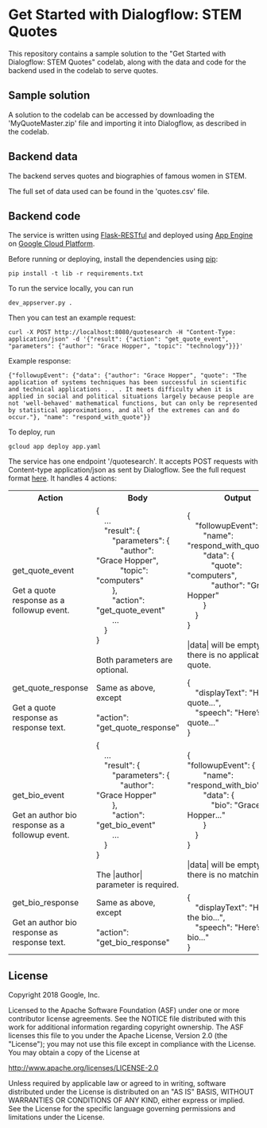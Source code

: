 Get Started with Dialogflow: STEM Quotes
============

This repository contains a sample solution to the "Get Started with Dialogflow:
STEM Quotes" codelab, along with the data and code for the backend used in the
codelab to serve quotes. 

Sample solution
------------

A solution to the codelab can be accessed by downloading the
'MyQuoteMaster.zip' file and importing it into Dialogflow, as described in the
codelab.

Backend data
--------------

The backend serves quotes and biographies of famous women in STEM.

The full set of data used can be found in the 'quotes.csv' file.

Backend code
--------------

The service is written using [Flask-RESTful](https://flask-restful.readthedocs.io)
and deployed using [App Engine](http://cloud.google.com/appengine/docs/) on
[Google Cloud Platform](https://cloud.google.com/).

Before running or deploying, install the dependencies using
[pip](http://pip.readthedocs.io):

    pip install -t lib -r requirements.txt

To run the service locally, you can run

    dev_appserver.py .

Then you can test an example request:

    curl -X POST http://localhost:8080/quotesearch -H "Content-Type: application/json" -d '{"result": {"action": "get_quote_event", "parameters": {"author": "Grace Hopper", "topic": "technology"}}}' 

Example response:

    {"followupEvent": {"data": {"author": "Grace Hopper", "quote": "The application of systems techniques has been successful in scientific and technical applications . . . It meets difficulty when it is applied in social and political situations largely because people are not 'well-behaved' mathematical functions, but can only be represented by statistical approximations, and all of the extremes can and do occur."}, "name": "respond_with_quote"}}

To deploy, run

    gcloud app deploy app.yaml

The service has one endpoint '/quotesearch'. It accepts POST requests with
Content-type application/json as sent by Dialogflow. See the full request format
[here](https://dialogflow.com/docs/fulfillment#request). It handles 4 actions:

<table>
  <tbody>
    <tr>
      <th width="20%">Action</td>
      <th width="40%">Body</td>
      <th width="40%">Output</td>
    </tr>
    <tr>
      <td>
        <div>get_quote_event<br><br>Get a quote response as a followup event.</div>
      </td>
      <td>
        <div>{<br>&emsp;…<br>&emsp;&quot;result&quot;: {<br>&emsp;&emsp;&quot;parameters&quot;: {<br>&emsp;&emsp;&emsp;&quot;author&quot;: &quot;Grace Hopper&quot;,<br>&emsp;&emsp;&emsp;&quot;topic&quot;: &quot;computers&quot;<br>&emsp;&emsp;}, <br>&emsp;&emsp;&quot;action&quot;: &quot;get_quote_event&quot;<br>&emsp;&emsp;…<br>&emsp;}<br>}<br><br>Both parameters are optional.</div>
      </td>
      <td>
        <div>{<br>&emsp;&quot;followupEvent&quot;: {<br>&emsp;&emsp;&quot;name&quot;: &quot;respond_with_quote&quot;,&emsp;&emsp;<br>&emsp;&emsp;&quot;data&quot;: {<br>&emsp;&emsp;&emsp;&quot;quote&quot;: &quot;computers&quot;,   <br>&emsp;&emsp;&emsp;"author": "Grace Hopper"<br>&emsp;&emsp;}<br>&emsp;}<br>}<br><br>|data| will be empty if there is no applicable quote.</div>
      </td>
    </tr>
    <tr>
      <td>
        <div>get_quote_response<br><br>Get a quote response as response text.</div>
      </td>
      <td>
        Same as above, except<br><br>&quot;action&quot;: &quot;get_quote_response&quot;
      </td>
      <td>
        <div>{<br>&emsp;"displayText": "Here’s a quote...",<br>&emsp;"speech": "Here’s a quote..."<br>}</div>
      </td>
    </tr>
    <tr>
      <td>
        <div>get_bio_event<br><br>Get an author bio response as a followup event.</div>
      </td>
      <td>
        <div>{<br>&emsp;…<br>&emsp;&quot;result&quot;: {<br>&emsp;&emsp;&quot;parameters&quot;: {<br>&emsp;&emsp;&emsp;&quot;author&quot;: &quot;Grace Hopper&quot;<br>&emsp;&emsp;}, <br>&emsp;&emsp;&quot;action&quot;: &quot;get_bio_event&quot;<br>&emsp;&emsp;…<br>&emsp;}<br>}<br><br>The |author| parameter is required.</div>
      </td>
      <td>
        <div>{<br>  &quot;followupEvent&quot;: {<br>&emsp;&emsp;&quot;name&quot;: &quot;respond_with_bio&quot;,&emsp;&emsp;<br>&emsp;&emsp;&quot;data&quot;: {<br>&emsp;&emsp;&emsp;&quot;bio&quot;: &quot;Grace Hopper...&quot;<br>&emsp;&emsp;}<br>&emsp;}<br>}<br><br>|data| will be empty if there is no matching bio.</div>
      </td>
    </tr>
    <tr>
      <td>
        <div>get_bio_response<br><br>Get an author bio response as response text.</div>
      </td>
      <td>
        Same as above, except<br><br>&quot;action&quot;: &quot;get_bio_response&quot;
      </td>
      <td>
        <div>{<br>&emsp;"displayText": "Here’s the bio...",<br>&emsp;"speech": "Here’s the bio..."<br>}</div>
      </td>
    </tr>
  </tbody>
</table>


License
-------

Copyright 2018 Google, Inc.

Licensed to the Apache Software Foundation (ASF) under one or more contributor
license agreements.  See the NOTICE file distributed with this work for
additional information regarding copyright ownership.  The ASF licenses this
file to you under the Apache License, Version 2.0 (the "License"); you may not
use this file except in compliance with the License.  You may obtain a copy of
the License at

  http://www.apache.org/licenses/LICENSE-2.0

Unless required by applicable law or agreed to in writing, software
distributed under the License is distributed on an "AS IS" BASIS, WITHOUT
WARRANTIES OR CONDITIONS OF ANY KIND, either express or implied.  See the
License for the specific language governing permissions and limitations under
the License.
